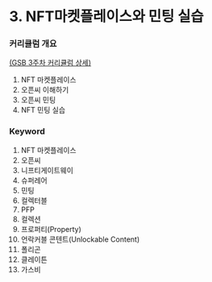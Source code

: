 # 3. NFT마켓플레이스와 민팅 실습

### 커리큘럼 개요

[ (GSB 3주차 커리큘럼 상세)](https://ludium.gitbook.io/gem-study/gem-study-baisc-gsb/3.-nft)

1. NFT 마켓플레이스
2. 오픈씨 이해하기
3. 오픈씨 민팅
4. NFT 민팅 실습

### Keyword

1. NFT 마켓플레이스
2. 오픈씨
3. 니프티게이트웨이&#x20;
4. 슈퍼레어   &#x20;
5. 민팅&#x20;
6. 컬렉터블
7. PFP
8. 컬렉션
9. 프로퍼티(Property)
10. 언락커블 콘텐트(Unlockable Content)
11. 폴리곤
12. 클레이튼
13. 가스비
